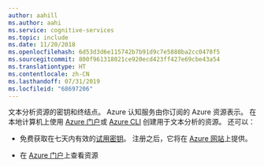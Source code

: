 ```yaml
---
author: aahill
ms.author: aahi
ms.service: cognitive-services
ms.topic: include
ms.date: 11/20/2018
ms.openlocfilehash: 6d53d3d6e115742b7b91d9c7e5888ba2cc0478f5
ms.sourcegitcommit: 800f961318021ce920ecd423ff427e69cbe43a54
ms.translationtype: HT
ms.contentlocale: zh-CN
ms.lasthandoff: 07/31/2019
ms.locfileid: "68697206"
---
```

文本分析资源的密钥和终结点。 Azure 认知服务由你订阅的 Azure 资源表示。 在本地计算机上使用 [Azure 门户](../articles/cognitive-services/cognitive-services-apis-create-account.md)或 [Azure CLI](../articles/cognitive-services/cognitive-services-apis-create-account-cli.md) 创建用于文本分析的资源。 还可以：

* 免费获取在七天内有效的[试用密钥](https://azure.microsoft.com/try/cognitive-services/#lang)。 注册之后，它将在 [Azure 网站](https://azure.microsoft.com/try/cognitive-services/my-apis/)上提供。

* 在 [Azure 门户](https://portal.azure.com/)上查看资源
